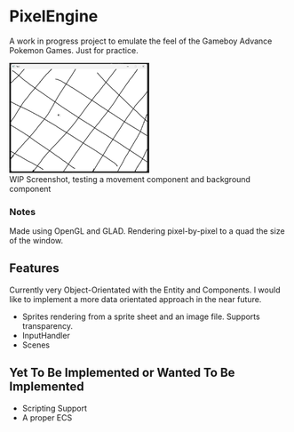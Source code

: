 # PixelEngine
A work in progress project to emulate the feel of the Gameboy Advance Pokemon Games.
Just for practice.

<img id="screenshot1" src="resources/screenshot1.png" width=50%>
<br>
<label for="screenshot1">WIP Screenshot, testing a movement component and background component</label>

### Notes
Made using OpenGL and GLAD. Rendering pixel-by-pixel to a quad the size of the window.

## Features
Currently very Object-Orientated with the Entity and Components. I would like to implement a more data orientated approach in the near future.

- Sprites rendering from a sprite sheet and an image file. Supports transparency.
- InputHandler
- Scenes

## Yet To Be Implemented or Wanted To Be Implemented
- Scripting Support
- A proper ECS